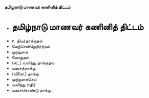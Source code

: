 **தமிழ்நாடு மாணவர் கணினித் திட்டம்**
- # தமிழ்நாடு மாணவர் கணினித் திட்டம்
- n. திடீர்தாக்குதல்
- மேற்சென்றெதிர்த்தல்
- முற்றுகை
- மோதுதல்
- (சட்.) வலிந்து தாக்குதல்
- வசைத்தாக்கு
- (வினை.) தாக்கு
- முற்றுகைசெய்
- வலிந்து எதிர்
- வசைகொண்டு தாக்கு.


